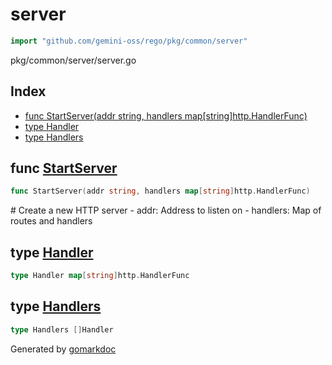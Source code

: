 <!-- Code generated by gomarkdoc. DO NOT EDIT -->

# server

```go
import "github.com/gemini-oss/rego/pkg/common/server"
```

pkg/common/server/server.go

## Index

- [func StartServer\(addr string, handlers map\[string\]http.HandlerFunc\)](<#StartServer>)
- [type Handler](<#Handler>)
- [type Handlers](<#Handlers>)


<a name="StartServer"></a>
## func [StartServer](<https://github.com/gemini-oss/rego/blob/main/pkg/common/server/server.go#L21>)

```go
func StartServer(addr string, handlers map[string]http.HandlerFunc)
```

\# Create a new HTTP server \- addr: Address to listen on \- handlers: Map of routes and handlers

<a name="Handler"></a>
## type [Handler](<https://github.com/gemini-oss/rego/blob/main/pkg/common/server/server.go#L14>)



```go
type Handler map[string]http.HandlerFunc
```

<a name="Handlers"></a>
## type [Handlers](<https://github.com/gemini-oss/rego/blob/main/pkg/common/server/server.go#L13>)



```go
type Handlers []Handler
```

Generated by [gomarkdoc](<https://github.com/princjef/gomarkdoc>)
